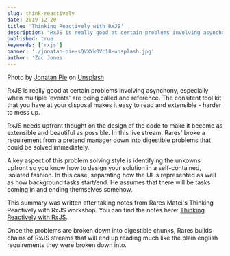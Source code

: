 ```yaml
---
slug: think-reactively
date: 2019-12-20
title: 'Thinking Reactively with RxJS'
description: "RxJS is really good at certain problems involving asynchony, especially when multiple 'events' are being called and reference."
published: true
keywords: ['rxjs']
banner: './jonatan-pie-sQVXYkOVc18-unsplash.jpg'
author: 'Zac Jones' 
---
```

Photo by [Jonatan Pie](https://unsplash.com/@r3dmax?utm_source=unsplash&utm_medium=referral&utm_content=creditCopyText) on [Unsplash](https://unsplash.com/?utm_source=unsplash&utm_medium=referral&utm_content=creditCopyText)

RxJS is really good at certain problems involving asynchony, especially when multiple 'events' are being called and reference. The consitent tool kit that you have at your disposal makes it easy to read and extensible - harder to mess up.

RxJS needs upfront thought on the design of the code to make it become as extensible and beautiful as possible. In this live stream, Rares' broke a requirement from a pretend manager down into digestible problems that could be solved immediately.

A key aspect of this problem solving style is identifying the unkowns upfront so you know how to design your solution in a self-contained, isolated fashion. In this case, separating how the UI is represented as well as how background tasks start/end. He assumes that there will be tasks coming in and ending themselves somehow.

This summary was written after taking notes from Rares Matei's Thinking Reactively with RxJS workshop. You can find the notes here: [Thinking Reactively with RxJS](https://github.com/zacjones93/thinking-reactively-rxjs-livestream-notes).

Once the problems are broken down into digestible chunks, Rares builds chains of RxJS streams that will end up reading much like the plain english requirements they were broken down into.
